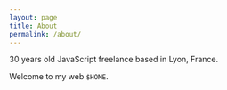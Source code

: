 ```yaml
---
layout: page
title: About
permalink: /about/
---
```


30 years old JavaScript freelance based in Lyon, France.

Welcome to my web `$HOME`.

